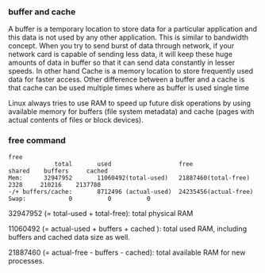 ### buffer and cache

A buffer is a temporary location to store data for a particular application and this data is not used by any other application. This is similar to bandwidth concept. When you try to send burst of data through network, if your network card is capable of sending less data, it will keep these huge amounts of data in buffer so that it can send data constantly in lesser speeds. In other hand Cache is a memory location to store frequently used data for faster access. Other difference between a buffer and a cache is that cache can be used multiple times where as buffer is used single time

Linux always tries to use RAM to speed up future disk operations by using available memory for buffers (file system metadata) and cache (pages with actual contents of files or block devices).

### free command
```
free 
             total       used                   free                       shared    buffers     cached
Mem:      32947952       11060492(total-used)   21887460(total-free)       2328     210216    2137780
-/+ buffers/cache:       8712496 (actual-used)  24235456(actual-free)
Swap:            0          0          0

```

32947952 (= total-used + total-free): total physical RAM

11060492 (= actual-used + buffers + cached ): total used RAM, including buffers and cached data size as well.

21887460 (= actual-free - buffers - cached): total available RAM for new processes.

